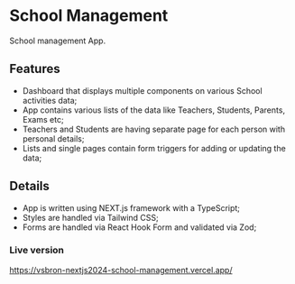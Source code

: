 # School Management

School management App.

## Features

- Dashboard that displays multiple components on various School activities data;
- App contains various lists of the data like Teachers, Students, Parents, Exams etc;
- Teachers and Students are having separate page for each person with personal details;
- Lists and single pages contain form triggers for adding or updating the data;

## Details

- App is written using NEXT.js framework with a TypeScript;
- Styles are handled via Tailwind CSS;
- Forms are handled via React Hook Form and validated via Zod;

### Live version

https://vsbron-nextjs2024-school-management.vercel.app/
